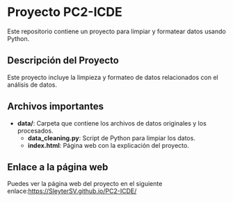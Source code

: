 # Proyecto PC2-ICDE

Este repositorio contiene un proyecto para limpiar y formatear datos usando Python.

## Descripción del Proyecto

Este proyecto incluye la limpieza y formateo de datos relacionados con el análisis de datos.

## Archivos importantes

- **data/**: Carpeta que contiene los archivos de datos originales y los procesados.
  - **data_cleaning.py**: Script de Python para limpiar los datos.
  - **index.html**: Página web con la explicación del proyecto.

## Enlace a la página web

Puedes ver la página web del proyecto en el siguiente enlace:https://SleyterSV.github.io/PC2-ICDE/
